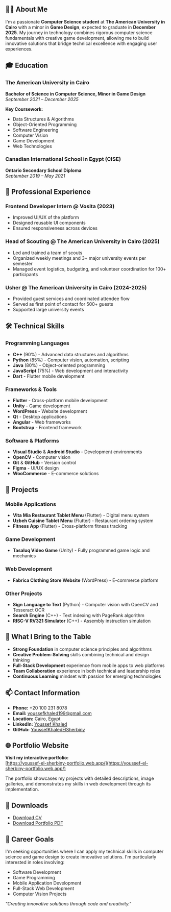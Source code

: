## 👨‍💻 About Me

I'm a passionate **Computer Science student** at **The American University in Cairo** with a minor in **Game Design**, expected to graduate in **December 2025**. My journey in technology combines rigorous computer science fundamentals with creative game development, allowing me to build innovative solutions that bridge technical excellence with engaging user experiences.

## 🎓 Education

### The American University in Cairo
**Bachelor of Science in Computer Science, Minor in Game Design**  
*September 2021 – December 2025*

**Key Coursework:**
- Data Structures & Algorithms
- Object-Oriented Programming
- Software Engineering
- Computer Vision
- Game Development
- Web Technologies

### Canadian International School in Egypt (CISE)
**Ontario Secondary School Diploma**  
*September 2019 – May 2021*

## 💼 Professional Experience

### Frontend Developer Intern @ Vosita (2023)
- Improved UI/UX of the platform
- Designed reusable UI components
- Ensured responsiveness across devices

### Head of Scouting @ The American University in Cairo (2025)
- Led and trained a team of scouts
- Organized weekly meetings and 3+ major university events per semester
- Managed event logistics, budgeting, and volunteer coordination for 100+ participants

### Usher @ The American University in Cairo (2024-2025)
- Provided guest services and coordinated attendee flow
- Served as first point of contact for 500+ guests
- Supported large university events

## 🛠️ Technical Skills

### Programming Languages
- **C++** (90%) - Advanced data structures and algorithms
- **Python** (85%) - Computer vision, automation, scripting
- **Java** (80%) - Object-oriented programming
- **JavaScript** (75%) - Web development and interactivity
- **Dart** - Flutter mobile development

### Frameworks & Tools
- **Flutter** - Cross-platform mobile development
- **Unity** - Game development
- **WordPress** - Website development
- **Qt** - Desktop applications
- **Angular** - Web frameworks
- **Bootstrap** - Frontend framework

### Software & Platforms
- **Visual Studio** & **Android Studio** - Development environments
- **OpenCV** - Computer vision
- **Git** & **GitHub** - Version control
- **Figma** - UI/UX design
- **WooCommerce** - E-commerce solutions

## 🚀 Projects

### Mobile Applications
- **Vita Mia Restaurant Tablet Menu** (Flutter) - Digital menu system
- **Uzbeh Cuisine Tablet Menu** (Flutter) - Restaurant ordering system
- **Fitness App** (Flutter) - Cross-platform fitness tracking

### Game Development
- **Tasaluq Video Game** (Unity) - Fully programmed game logic and mechanics

### Web Development
- **Fabrica Clothing Store Website** (WordPress) - E-commerce platform

### Other Projects
- **Sign Language to Text** (Python) - Computer vision with OpenCV and Tesseract OCR
- **Search Engine** (C++) - Text indexing with PageRank algorithm
- **RISC-V RV321 Simulator** (C++) - Assembly instruction simulation

## 🌟 What I Bring to the Table

- **Strong Foundation** in computer science principles and algorithms
- **Creative Problem-Solving** skills combining technical and design thinking
- **Full-Stack Development** experience from mobile apps to web platforms
- **Team Collaboration** experience in both technical and leadership roles
- **Continuous Learning** mindset with passion for emerging technologies

## 📫 Contact Information

- **Phone:** +20 100 231 8078
- **Email:** youssefkhaled199@gmail.com
- **Location:** Cairo, Egypt
- **LinkedIn:** [Youssef Khaled](https://www.linkedin.com/in/youssef-khaled-277b50237/)
- **GitHub:** [YoussefKhaledElSherbiny](https://github.com/YoussefKhaledElSherbiny/Portfolio)

## 🌐 Portfolio Website

**Visit my interactive portfolio:**  
[https://youssef-el-sherbiny-portfolio.web.app/](https://youssef-el-sherbiny-portfolio.web.app/)

The portfolio showcases my projects with detailed descriptions, image galleries, and demonstrates my skills in web development through its implementation.

## 📄 Downloads

- [Download CV](assets/cv.pdf)
- [Download Portfolio PDF](assets/portfolio.pdf)

## 🎯 Career Goals

I'm seeking opportunities where I can apply my technical skills in computer science and game design to create innovative solutions. I'm particularly interested in roles involving:

- Software Development
- Game Programming
- Mobile Application Development
- Full-Stack Web Development
- Computer Vision Projects



*"Creating innovative solutions through code and creativity."*
